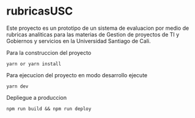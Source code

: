 # rubricasUSC

Este proyecto es un prototipo de un sistema de evaluacion por medio de rubricas
analiticas para las materias de Gestion de proyectos de TI y Gobiernos y servicios en la Universidad Santiago de Cali.

Para la construccion del proyecto
```
yarn or yarn install
```
Para ejecucion del proyecto en modo desarrollo ejecute
```
yarn dev
```
Depliegue a produccion
```
npm run build && npm run deploy
```

